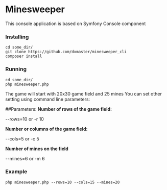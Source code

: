 Minesweeper
=====================
This console application is based on Symfony Console component

### Installing
```
cd some_dir/
git clone https://github.com/dxmaster/minesweeper_cli
composer install
```

### Running
```
cd some_dir/
php minesweeper.php
```

The game will start with 20x30 game field and 25 mines
You can set other setting using command line parameters:

##Parameters:
**Number of rows of the game field:**

--rows=10 or -r 10

**Number or columns  of the game field:**

--cols=5 or -c 5

**Number of mines on the field**

--mines=6 or -m 6

### Example
```
php minesweeper.php --rows=10 --cols=15 --mines=20
```
